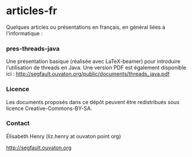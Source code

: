 articles-fr
===========

Quelques articles ou présentations en français, en général liées à
l'informatique :

### pres-threads-java ###

Une présentation basique (réalisée avec LaTeX-beamer) pour introduire
l'utilisation de threads en Java. Une version PDF est également
disponible ici :
http://segfault.ouvaton.org/public/documents/threads_java.pdf

### Licence ###

Les documents proposés dans ce dépôt peuvent être redistribués sous
licence Creative-Commons-BY-SA.

### Contact ###

Élisabeth Henry (liz.henry at ouvaton point org)

http://segfault.ouvaton.org


